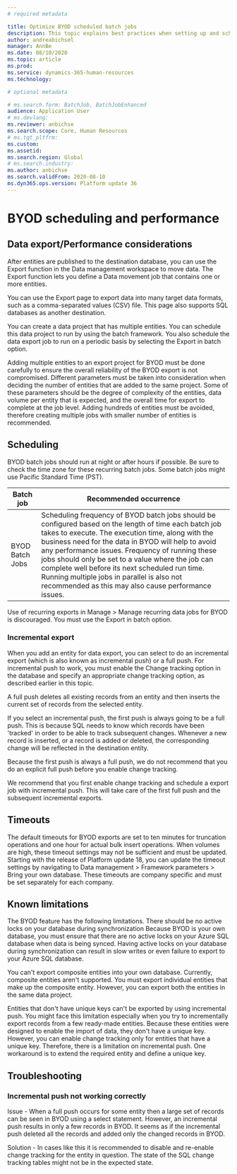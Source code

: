 ```yaml
---
# required metadata

title: Optimize BYOD scheduled batch jobs
description: This topic explains best practices when setting up and scheduling BYOD batch jobs with Microsoft Dynamics 365 Human Resources.
author: andreabichsel
manager: AnnBe
ms.date: 08/10/2020
ms.topic: article
ms.prod: 
ms.service: dynamics-365-human-resources
ms.technology: 

# optional metadata

# ms.search.form: BatchJob, BatchJobEnhanced
audience: Application User
# ms.devlang: 
ms.reviewer: anbichse
ms.search.scope: Core, Human Resources
# ms.tgt_pltfrm: 
ms.custom: 
ms.assetid: 
ms.search.region: Global
# ms.search.industry: 
ms.author: anbichse
ms.search.validFrom: 2020-08-10
ms.dyn365.ops.version: Platform update 36
---
```


# BYOD scheduling and performance

## Data export/Performance considerations

After entities are published to the destination database, you can use the Export function in the Data management workspace to move data. The Export function lets you define a Data movement job that contains one or more entities.

You can use the Export page to export data into many target data formats, such as a comma-separated values (CSV) file. This page also supports SQL databases as another destination.
 
You can create a data project that has multiple entities. You can schedule this data project to run by using the batch framework. You also schedule the data export job to run on a periodic basis by selecting the Export in batch option.

Adding multiple entities to an export project for BYOD must be done carefully to ensure the overall reliability of the BYOD export is not compromised. Different parameters must be taken into consideration when deciding the number of entities that are added to the same project. Some of these parameters should be the degree of complexity of the entities, data volume per entity that is expected, and the overall time for export to complete at the job level. Adding hundreds of entities must be avoided, therefore creating multiple jobs with smaller number of entities is recommended.

## Scheduling 

BYOD batch jobs should run at night or after hours if possible. Be sure to check the time zone for these recurring batch jobs. Some batch jobs might use Pacific Standard Time (PST).

| Batch job | Recommended occurrence |
| --- | --- |
| BYOD Batch Jobs | Scheduling frequency of BYOD batch jobs should be configured based on the length of time each batch job takes to execute. The execution time, along with the business need for the data in BYOD will help to avoid any performance issues. Frequency of running these jobs should only be set to a value where the job can complete well before its next scheduled run time. Running multiple jobs in parallel is also not recommended as this may also cause performance issues. |

Use of recurring exports in Manage > Manage recurring data jobs for BYOD is discouraged. You must use the Export in batch option.

### Incremental export

When you add an entity for data export, you can select to do an incremental export (which is also known as incremental push) or a full push. For incremental push to work, you must enable the Change tracking option in the database and specify an appropriate change tracking option, as described earlier in this topic.

A full push deletes all existing records from an entity and then inserts the current set of records from the selected entity.

If you select an incremental push, the first push is always going to be a full push. This is because SQL needs to know which records have been 'tracked' in order to be able to track subsequent changes. Whenever a new record is inserted, or a record is added or deleted, the corresponding change will be reflected in the destination entity.

Because the first push is always a full push, we do not recommend that you do an explicit full push before you enable change tracking.

We recommend that you first enable change tracking and schedule a export job with incremental push. This will take care of the first full push and the subsequent incremental exports.

## Timeouts

The default timeouts for BYOD exports are set to ten minutes for truncation operations and one hour for actual bulk insert operations. When volumes are high, these timeout settings may not be sufficient and must be updated. Starting with the release of Platform update 18, you can update the timeout settings by navigating to Data management > Framework parameters > Bring your own database. These timeouts are company specific and must be set separately for each company.

## Known limitations

The BYOD feature has the following limitations.
There should be no active locks on your database during synchronization
Because BYOD is your own database, you must ensure that there are no active locks on your Azure SQL database when data is being synced. Having active locks on your database during synchronization can result in slow writes or even failure to export to your Azure SQL database.

You can't export composite entities into your own database. Currently, composite entities aren't supported. You must export individual entities that make up the composite entity. However, you can export both the entities in the same data project.

Entities that don't have unique keys can't be exported by using incremental push. You might face this limitation especially when you try to incrementally export records from a few ready-made entities. Because these entities were designed to enable the import of data, they don't have a unique key. However, you can enable change tracking only for entities that have a unique key. Therefore, there is a limitation on incremental push. One workaround is to extend the required entity and define a unique key.

## Troubleshooting

### Incremental push not working correctly

Issue - When a full push occurs for some entity then a large set of records can be seen in BYOD using a select statement. However, an incremental push results in only a few records in BYOD. It seems as if the incremental push deleted all the records and added only the changed records in BYOD.

Solution - In cases like this it is recommended to disable and re-enable change tracking for the entity in question. The state of the SQL change tracking tables might not be in the expected state. 